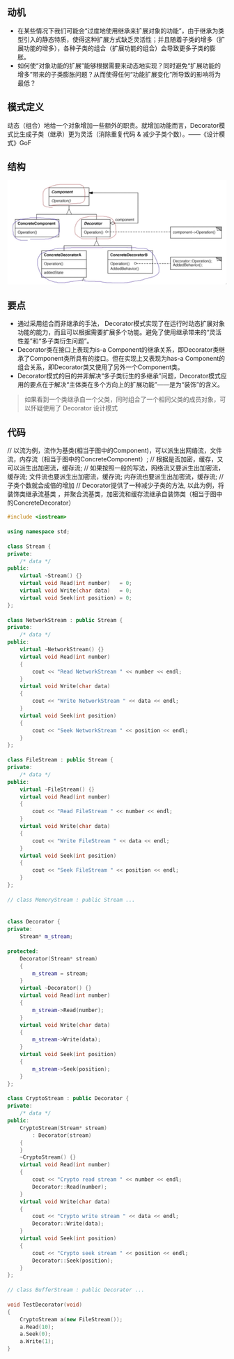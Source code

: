 ## 动机
* 在某些情况下我们可能会“过度地使用继承来扩展对象的功能”，由于继承为类型引入的静态特质，使得这种扩展方式缺乏灵活性；并且随着子类的增多（扩展功能的增多），各种子类的组合（扩展功能的组合）会导致更多子类的膨胀。
* 如何使“对象功能的扩展”能够根据需要来动态地实现？同时避免“扩展功能的增多”带来的子类膨胀问题？从而使得任何“功能扩展变化”所导致的影响将为最低？

## 模式定义
动态（组合）地给一个对象增加一些额外的职责。就增加功能而言，Decorator模式比生成子类（继承）更为灵活（消除重复代码 & 减少子类个数）。——《设计模式》GoF

## 结构

![在这里插入图片描述](./pics/%E8%A3%85%E9%A5%B0%E6%A8%A1%E5%BC%8F.jpeg)


## 要点
* 通过采用组合而非继承的手法， Decorator模式实现了在运行时动态扩展对象功能的能力，而且可以根据需要扩展多个功能。避免了使用继承带来的“灵活性差”和“多子类衍生问题”。
* Decorator类在接口上表现为is-a Component的继承关系，即Decorator类继承了Component类所具有的接口。但在实现上又表现为has-a Component的组合关系，即Decorator类又使用了另外一个Component类。
* Decorator模式的目的并非解决“多子类衍生的多继承”问题，Decorator模式应用的要点在于解决“主体类在多个方向上的扩展功能”——是为“装饰”的含义。

> 如果看到一个类继承自一个父类，同时组合了一个相同父类的成员对象，可以怀疑使用了 Decorator 设计模式

## 代码
// 以流为例，流作为基类(相当于图中的Component)，可以派生出网络流，文件流，内存流（相当于图中的ConcreteComponent）;
// 根据是否加密，缓存，又可以派生出加密流，缓存流;
// 如果按照一般的写法，网络流又要派生出加密流，缓存流; 文件流也要派生出加密流，缓存流; 内存流也要派生出加密流，缓存流;
// 子类个数就会成倍的增加
// Decorator提供了一种减少子类的方法, 以此为例，将装饰类继承流基类 ，并聚合流基类，加密流和缓存流继承自装饰类（相当于图中的ConcreteDecorator）

```cpp
#include <iostream>

using namespace std;

class Stream {
private:
    /* data */
public:
    virtual ~Stream() {}
    virtual void Read(int number)   = 0;
    virtual void Write(char data)   = 0;
    virtual void Seek(int position) = 0;
};

class NetworkStream : public Stream {
private:
    /* data */
public:
    virtual ~NetworkStream() {}
    virtual void Read(int number)
    {
        cout << "Read NetworkStream " << number << endl;
    }
    virtual void Write(char data)
    {
        cout << "Write NetworkStream " << data << endl;
    }
    virtual void Seek(int position)
    {
        cout << "Seek NetworkStream " << position << endl;
    }
};

class FileStream : public Stream {
private:
    /* data */
public:
    virtual ~FileStream() {}
    virtual void Read(int number)
    {
        cout << "Read FileStream " << number << endl;
    }
    virtual void Write(char data)
    {
        cout << "Write FileStream " << data << endl;
    }
    virtual void Seek(int position)
    {
        cout << "Seek FileStream " << position << endl;
    }
};

// class MemoryStream : public Stream ...


class Decorator {
private:
    Stream* m_stream;

protected:
    Decorator(Stream* stream)
    {
        m_stream = stream;
    }
    virtual ~Decorator() {}
    virtual void Read(int number)
    {
        m_stream->Read(number);
    }
    virtual void Write(char data)
    {
        m_stream->Write(data);
    }
    virtual void Seek(int position)
    {
        m_stream->Seek(position);
    }
};

class CryptoStream : public Decorator {
private:
    /* data */
public:
    CryptoStream(Stream* stream)
        : Decorator(stream)
    {
    }
    ~CryptoStream() {}
    virtual void Read(int number)
    {
        cout << "Crypto read stream " << number << endl;
        Decorator::Read(number);
    }
    virtual void Write(char data)
    {
        cout << "Crypto write stream " << data << endl;
        Decorator::Write(data);
    }
    virtual void Seek(int position)
    {
        cout << "Crypto seek stream " << position << endl;
        Decorator::Seek(position);
    }
};

// class BufferStream : public Decorator ...

void TestDecorator(void)
{
    CryptoStream a(new FileStream());
    a.Read(10);
    a.Seek(0);
    a.Write(1);
}
```